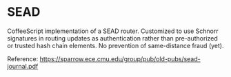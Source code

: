 SEAD
====

CoffeeScript implementation of a SEAD router.  Customized to use Schnorr signatures in routing updates as authentication rather than pre-authorized or trusted hash chain elements.  No prevention of same-distance fraud (yet).

Reference:  https://sparrow.ece.cmu.edu/group/pub/old-pubs/sead-journal.pdf

